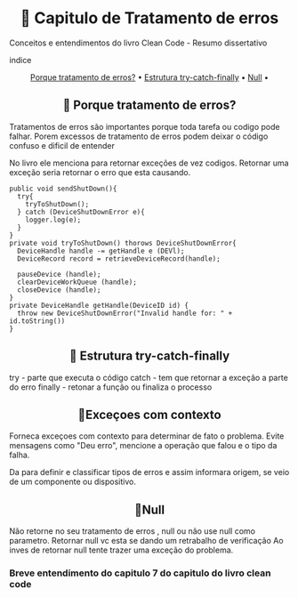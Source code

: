 <h1 align="center"> 📘 Capitulo de Tratamento de erros</h1>

Conceitos e entendimentos do livro Clean Code - Resumo dissertativo 

indice 
<p align="center">
 <a href="#">Porque tratamento de erros?</a> •
 <a href="#"> Estrutura try-catch-finally</a> • 
 <a href="#">Null</a> • 

</p>

<h2 align="center"> 🔹 Porque tratamento de erros?</h2>
Tratamentos de erros são importantes porque toda tarefa ou codigo pode falhar. 
Porem excessos de tratamento de erros podem deixar o código confuso e dificil de entender

No livro ele menciona para retornar exceções de vez codigos. Retornar uma exceção seria retornar o erro que esta causando.
```
public void sendShutDown(){
  try{
    tryToShutDown();
  } catch (DeviceShutDownError e){
    logger.log(e);
  }
}
private void tryToShutDown() thorows DeviceShutDownError{
  DeviceHandle handle -= getHandle e (DEVl);
  DeviceRecord record = retrieveDeviceRecord(handle);

  pauseDevice (handle);
  clearDeviceWorkQueue (handle);
  closeDevice (handle);
}
private DeviceHandle getHandle(DeviceID id) {
  throw new DeviceShutDownError("Invalid handle for: " + id.toString())
}
```

<h2 align="center"> 🔹 Estrutura try-catch-finally</h2>
try - parte que executa o código 
catch - tem que retornar a exceção a parte do erro
finally - retonar a função ou finaliza o processo

<h2 align="center"> 🔹Exceçoes com contexto</h2>

Forneca exceçoes com contexto para determinar de fato o problema.
Evite mensagens como "Deu erro", mencione a operação que falou e o tipo da falha.

Da para definir e classificar tipos de erros e assim informara origem, se veio de um componente ou dispositivo.

<h2 align="center"> 🔹Null</h2>

Não retorne no seu tratamento de erros , null ou não use null como parametro. 
Retornar null vc esta se dando um retrabalho de verificação 
Ao inves de retornar null tente trazer uma exceção do problema.
### Breve entendimento do capitulo 7 do capitulo do livro clean code